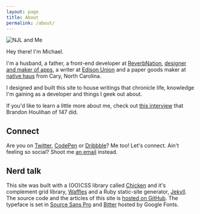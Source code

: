 ```yaml
---
layout: page
title: About
permalink: /about/
---
```


<p class="align--center"><img src="https://dl.dropboxusercontent.com/u/1228961/michaellee/us.jpeg" alt="NJL and Me" class="circle"></p>

Hey there! I'm Michael.

I'm a husband, a father, a front-end developer at <a href="http://reverbnation.com" target="_blank">ReverbNation</a>, [designer and maker of apps](http://michaellee.co/labors-of-love/), a writer at [Edison Union](http://www.edisonunion.com) and a paper goods maker at [native haus](http://www.nativehaus.com) from Cary, North Carolina.

I designed and built this site to house writings that chronicle life, knowledge I'm gaining as a developer and things I geek out about.

If you'd like to learn a little more about me, check out [this interview](http://onefoursev.co/post/81582843046/michael-lee) that Brandon Houlihan of 147 did.

<h2 class="mt2">Connect</h2>

Are you on [Twitter](https://twitter.com/hellomichaellee), [CodePen](http://codepen.io/michaellee) or [Dribbble](https://dribbble.com/michaellee)? Me too! Let's connect. Ain't feeling so social? Shoot me [an email](mailto:hellomichaellee@gmail.com?Subject=Hello%20Michael!) instead.

<h2 class="mt2">Nerd talk</h2>

This site was built with a (OO)CSS library called <a href="https://github.com/michaellee/chicken">Chicken</a> and it's complement grid library, <a href="https://github.com/michaellee/waffles">Waffles</a> and a Ruby static-site generator, <a href="http://jekyllrb.com" target="_blank">Jekyll</a>. The source code and the articles of this site is <a href="https://github.com/michaellee/michaellee.github.io">hosted on GitHub</a>. The typeface is set in [Source Sans Pro](http://www.google.com/fonts/specimen/Source+Sans+Pro) and [Bitter](https://www.google.com/fonts/specimen/Bitter) hosted by Google Fonts.
